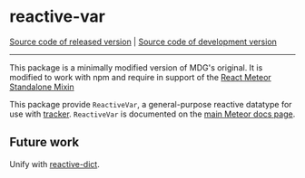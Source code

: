 # reactive-var
[Source code of released version](https://github.com/meteor/meteor/tree/master/packages/reactive-var) | [Source code of development version](https://github.com/meteor/meteor/tree/devel/packages/reactive-var)
***

This package is a minimally modified version of MDG's original.  It is modified to work with npm and require in support of the [React Meteor Standalone Mixin](https://www.npmjs.com/package/meteor-standalone-react-mixin)

This package provide `ReactiveVar`, a general-purpose reactive
datatype for use with
[tracker](https://atmospherejs.com/meteor/tracker). `ReactiveVar` is
documented on the [main
Meteor docs page](https://docs.meteor.com/#reactivevar_pkg).

## Future work

Unify with [reactive-dict](https://atmospherejs.com/meteor/reactive-dict).
